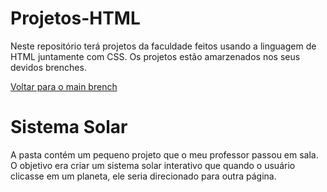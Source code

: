 # Projetos-HTML
Neste repositório terá projetos da faculdade feitos usando a linguagem de HTML juntamente com CSS. Os projetos estão amarzenados nos seus devidos brenches.

<a href="https://github.com/MariaClara-Canuto/Projetos-HTML">
  Voltar para o main brench
</a>

<h1 id="1">
  Sistema Solar
</h1>
<p>A pasta contém um pequeno projeto que o meu professor passou em sala. O objetivo era criar um sistema solar interativo que quando o usuário clicasse em um planeta, ele seria direcionado para outra página.</p>

